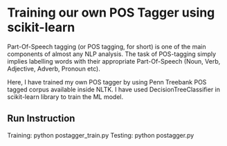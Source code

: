 # Training our own POS Tagger using scikit-learn

Part-Of-Speech tagging (or POS tagging, for short) is one of the main components of almost any NLP analysis. The task of POS-tagging simply implies labelling words with their appropriate Part-Of-Speech (Noun, Verb, Adjective, Adverb, Pronoun etc).

Here, I have trained my own POS tagger by using Penn Treebank POS tagged corpus available inside NLTK. I have used  DecisionTreeClassifier in scikit-learn library to train the ML model.

## Run Instruction
Training: python postagger_train.py
Testing: python postagger.py
